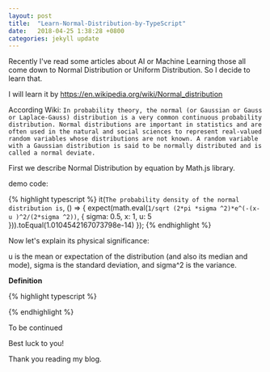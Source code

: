 ```yaml
---
layout: post
title:  "Learn-Normal-Distribution-by-TypeScript"
date:   2018-04-25 1:38:28 +0800
categories: jekyll update
---
```


Recently I've read some articles about AI or Machine Learning those all come down to Normal Distribution or Uniform Distribution. So I decide to learn that.

I will learn it by https://en.wikipedia.org/wiki/Normal_distribution

According Wiki: `In probability theory, the normal (or Gaussian or Gauss or Laplace-Gauss) distribution is a very common continuous probability distribution. Normal distributions are important in statistics and are often used in the natural and social sciences to represent real-valued random variables whose distributions are not known. A random variable with a Gaussian distribution is said to be normally distributed and is called a normal deviate.`

First we describe Normal Distribution by equation by Math.js library.

demo code:

{% highlight typescript %}
it(`The probability density of the normal distribution is`, () => {
    expect(math.eval(`1/sqrt (2*pi *sigma ^2)*e^(-(x-u )^2/(2*sigma ^2))`, {
        sigma: 0.5,
        x: 1,
        u: 5
    })).toEqual(1.0104542167073798e-14)
});
{% endhighlight %}

Now let's explain its physical significance:

u is the mean or expectation of the distribution (and also its median and mode),
sigma is the standard deviation, and
sigma^2 is the variance.

<B>Definition</B>

{% highlight typescript %}

{% endhighlight %}

To be continued

Best luck to you!

Thank you reading my blog.